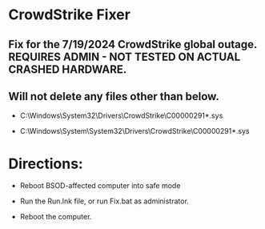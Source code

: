 # CrowdStrike Fixer

## Fix for the 7/19/2024 CrowdStrike global outage.  REQUIRES ADMIN - NOT TESTED ON ACTUAL CRASHED HARDWARE.

## Will not delete any files other than below.

- C:\Windows\System32\Drivers\CrowdStrike\C00000291*.sys

- C:\Windows\System\System32\Drivers\CrowdStrike\C00000291*.sys

# Directions:

- Reboot BSOD-affected computer into safe mode

- Run the Run.lnk file, or run Fix.bat as administrator.

- Reboot the computer.
